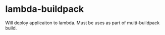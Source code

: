 # lambda-buildpack
Will deploy applicaiton to lambda. Must be uses as part of multi-buildpack build.
